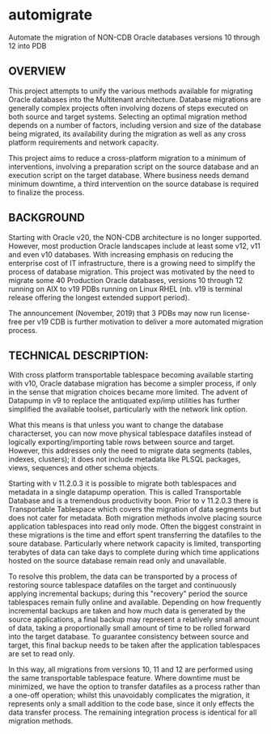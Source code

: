 # automigrate
Automate the migration of NON-CDB Oracle databases versions 10 through 12 into PDB

OVERVIEW
--------
This project attempts to unify the various methods available for migrating Oracle databases into the Multitenant architecture. 
Database migrations are generally complex projects often involving dozens of steps executed on both source and target systems. Selecting an optimal migration method depends on a number of factors, including version and size of the database being migrated, its availability during the migration as well as any cross platform requirements and network capacity.

This project aims to reduce a cross-platform migration to a minimum of interventions, involving a preparation script on the source database and an execution script on the target database. Where business needs demand minimum downtime, a third intervention on the source database is required to finalize the process.

BACKGROUND
----------
Starting with Oracle v20, the NON-CDB architecture is no longer supported. However, most production Oracle landscapes include at least some v12, v11 and even v10 databases. With increasing emphasis on reducing the enterprise cost of IT infrastructure, there is a growing need to simplify the process of database migration. This project was motivated by the need to migrate some 40 Production Oracle databases, versions 10 through 12 running on AIX to v19 PDBs running on Linux RHEL (nb. v19 is terminal release offering the longest extended support period). 

The announcement (November, 2019) that 3 PDBs may now run license-free per v19 CDB is further motivation to deliver a more automated migration process.

TECHNICAL DESCRIPTION:
----------------------
With cross platform transportable tablespace becoming available starting with v10, Oracle database migration has become a simpler process, if only in the sense that migration choices became more limited. The advent of Datapump in v9 to replace the antiquated exp/imp utilities has further simplified the available toolset, particularly with the network link option.

What this means is that unless you want to change the database characterset, you can now move physical tablespace datafiles instead of logically exporting/importing table rows between source and target. However, this addresses only the need to migrate data segments (tables, indexes, clusters); it does not include metadata like PLSQL packages, views, sequences and other schema objects.

Starting with v 11.2.0.3 it is possible to migrate both tablespaces and metadata in a single datapump operation. This is called Transportable Database and is a tremendous productivity boon. Prior to v 11.2.0.3 there is Transportable Tablespace which covers the migration of data segments but does not cater for metadata. Both migration methods involve placing source application tablespaces into read only mode. Often the biggest constraint in these migrations is the time and effort spent transferring the datafiles to the soure database. Particularly where network capacity is limited, transporting terabytes of data can take days to complete during which time applications hosted on the source database remain read only and unavailable.

To resolve this problem, the data can be transported by a process of restoring source tablespace datafiles on the target and continuously applying incremental backups; during this "recovery" period the source tablespaces remain fully online and available. Depending on how frequently incremental backups are taken and how much data is generated by the source applications, a final backup may represent a relatively small amount of data, taking a proportionally small amount of time to be rolled forward into the target database. To guarantee consistency between source and target, this final backup needs to be taken after the application tablespaces are set to read only. 

In this way, all migrations from versions 10, 11 and 12 are performed using the same transportable tablespace feature. Where downtime must be minimized, we have the option to transfer datafiles as a process rather than a one-off operation; whilst this unavoidably complicates the migration, it represents only a small addition to the code base, since it only effects the data transfer process. The remaining integration process is identical for all migration methods.
